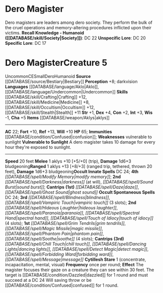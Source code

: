 ﻿---
ac: '22'
alignment: CE
charisma: '+5'
constitution: '+2'
creature_ability:
- Cytillesh Stare
- Vulnerable to Sunlight
creature_family: '[[DATABASE/monsterfamily/Dero|Dero]]'
dexterity: '+4'
fortitude: '+10'
hp: '65'
id: '107'
immunity:
- '[[DATABASE/condition/Confused|confusion]]'
intelligence: '+3'
land_speed: '20'
language:
- '[[DATABASE/language/Aklo|Aklo]]'
- '[[DATABASE/language/Undercommon|Undercommon]]'
level: '5'
max_speed: '20'
name: Dero Magister
perception: '+8'
rarity: Uncommon
reflex: '+13'
sense:
- darkvision
size: Small
skill:
- '[[DATABASE/skill/Crafting|Crafting]] +12'
- '[[DATABASE/skill/Medicine|Medicine]] +8'
- '[[DATABASE/skill/Occultism|Occultism]] +12'
- '[[DATABASE/skill/Stealth|Stealth]] +11'
source: '[[DATABASE/source/Bestiary|Bestiary]]'
speed:
- 20 feet
spell:
- '[[DATABASE/spell/Blindness|Blindness]]'
- '[[DATABASE/spell/Chill Touch|ChillTouch]]'
- '[[DATABASE/spell/Dancing Lights|Dancing Lights]]'
- '[[DATABASE/spell/Darkness|Darkness]]'
- '[[DATABASE/spell/Daze|Daze]]'
- '[[DATABASE/spell/Detect Magic|Detect Magic]]'
- '[[DATABASE/spell/Forbidding Ward|Forbidding Ward]]'
- '[[DATABASE/spell/Ghost Sound|Ghost Sound]]'
- '[[DATABASE/spell/Grim Tendrils|Grim Tendrils]]'
- '[[DATABASE/spell/Hideous Laughter|Hideous Laughter]]'
- '[[DATABASE/spell/Magic Missile|Magic Missile]]'
- '[[DATABASE/spell/Message|Message]]'
- '[[DATABASE/spell/Modify Memory|ModifyMemory]]'
- '[[DATABASE/spell/Paranoia|Paranoia]]'
- '[[DATABASE/spell/Phantom Pain|Phantom Pain]]'
- '[[DATABASE/spell/Soothe|Soothe]]'
- '[[DATABASE/spell/Sound Burst|Sound Burst]]'
- '[[DATABASE/spell/Spectral Hand|Spectral Hand]]'
- '[[DATABASE/spell/Touch of Idiocy|Touch of Idiocy]]'
- '[[DATABASE/spell/Vampiric Touch|Vampiric Touch]]'
strength: '+1'
strength_req: '1'
strongest_save:
- Reflex
trait:
- '[[DATABASE/trait/Dero|Dero]]'
- '[[DATABASE/trait/Humanoid|Humanoid]]'
- '[[DATABASE/trait/Uncommon|Uncommon]]'
type: Creature
vision: Darkvision
weakest_save:
- Fortitude
- Will
weakness:
- vulnerable to sunlight
will: '+10'
wisdom: '-1'

---
# Dero Magister

Dero magisters are leaders among dero society. They perform the bulk of the cruel operations and memory-altering procedures inflicted upon their victims.
**Recall Knowledge - Humanoid ([[DATABASE/skill/Society|Society]])**: DC 22
**Unspecific Lore**: DC 20
**Specific Lore**: DC 17

# Dero Magister<span class="item-type">Creature 5</span>

<span class="trait-uncommon item-trait">Uncommon</span><span class="trait-alignment item-trait">CE</span><span class="trait-size item-trait">Small</span><span class="item-trait">Dero</span><span class="item-trait">Humanoid</span>
**Source** [[DATABASE/source/Bestiary|Bestiary]]
**Perception** +8; darkvision
**Languages** [[DATABASE/language/Aklo|Aklo]], [[DATABASE/language/Undercommon|Undercommon]]
**Skills** [[DATABASE/skill/Crafting|Crafting]] +12, [[DATABASE/skill/Medicine|Medicine]] +8, [[DATABASE/skill/Occultism|Occultism]] +12, [[DATABASE/skill/Stealth|Stealth]] +11
**Str** +1, **Dex** +4, **Con** +2, **Int** +3, **Wis** -1, **Cha** +5
**Items** [[DATABASE/weapon/Aklys|aklys]]

---
**AC** 22; **Fort** +10, **Ref** +13, **Will** +10
**HP** 65; **Immunities** [[DATABASE/condition/Confused|confusion]]; **Weaknesses** vulnerable to sunlight
<span class="in-box-ability">**Vulnerable to Sunlight** A dero magister takes 10 damage for every hour they're exposed to sunlight.</span>

---
**Speed** 20 feet
<span class="in-box-ability">**Melee** <span class="action-icon">1</span> aklys +10 [+5/+0] (trip), **Damage** 1d6+3 bludgeoning</span><span class="in-box-ability">**Ranged** <span class="action-icon">1</span> aklys +13 [+8/+3] (ranged trip, tethered, thrown 20 feet), **Damage** 1d6+3 bludgeoning</span>**Occult Innate Spells** DC 24; **4th** _[[DATABASE/spell/Modify Memory|modify memory]]_; **2nd** _[[DATABASE/spell/Darkness|darkness]]_ (at will), _[[DATABASE/spell/Sound Burst|sound burst]]_; **Cantrips** **(1st)** _[[DATABASE/spell/Daze|daze]]_, _[[DATABASE/spell/Ghost Sound|ghost sound]]_
**Occult Spontaneous Spells** DC 24; **3rd** _[[DATABASE/spell/Blindness|blindness]]_, _[[DATABASE/spell/Vampiric Touch|vampiric touch]]_ (3 slots); **2nd** _[[DATABASE/spell/Hideous Laughter|hideous laughter]]_, _[[DATABASE/spell/Paranoia|paranoia]]_, _[[DATABASE/spell/Spectral Hand|spectral hand]]_, _[[DATABASE/spell/Touch of Idiocy|touch of idiocy]]_ (4 slots); **1st** _[[DATABASE/spell/Grim Tendrils|grim tendrils]]_, _[[DATABASE/spell/Magic Missile|magic missile]]_, _[[DATABASE/spell/Phantom Pain|phantom pain]]_, _[[DATABASE/spell/Soothe|soothe]]_ (4 slots); **Cantrips** **(3rd)** _[[DATABASE/spell/Chill Touch|chill touch]]_, _[[DATABASE/spell/Dancing Lights|dancing lights]]_, _[[DATABASE/spell/Detect Magic|detect magic]]_, _[[DATABASE/spell/Forbidding Ward|forbidding ward]]_, _[[DATABASE/spell/Message|message]]_
<span class="in-box-ability">**Cytillesh Stare** <span class="action-icon">1</span> (concentrate, incapacitation, mental, visual) **Frequency** once per round; **Effect** The magister focuses their gaze on a creature they can see within 30 feet. The target is [[DATABASE/condition/Dazzled|dazzled]] for 1 round and must succeed at a DC 24 Will saving throw or be [[DATABASE/condition/Confused|confused]] for 1 round.</span>